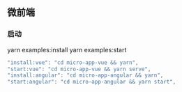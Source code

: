 ## 微前端

### 启动

yarn examples:install
yarn examples:start



```javascript
"install:vue": "cd micro-app-vue && yarn",
"start:vue": "cd micro-app-vue && yarn serve",
"install:angular": "cd micro-app-angular && yarn",
"start:angular": "cd micro-app-angular && yarn start",
```